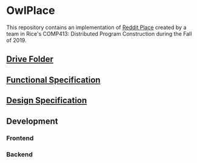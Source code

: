 # OwlPlace

This repository contains an implementation of [Reddit
Place](https://www.reddit.com/r/place/) created by a team in Rice's COMP413:
Distributed Program Construction during the Fall of 2019.  

## [Drive Folder](https://drive.google.com/drive/folders/1Ghaq_pQn_jVgO-GoLL2AyK7S69tdTuBV?usp=sharing)

## [Functional Specification](https://docs.google.com/document/d/13_bi5Vf5WNiZuDCWOdyBopANCUBl-Cyt7jK-sCeUW2s/edit#heading=h.g79r6g88uz09)

## [Design Specification](https://docs.google.com/document/d/1KSX_3OYxqOvSgNRE_sHzmTzEveMyIyrT6FSyV5vjZfg/edit#heading=h.j179bo1otowl)

## Development

### Frontend

### Backend
